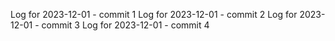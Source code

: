 Log for 2023-12-01 - commit 1
Log for 2023-12-01 - commit 2
Log for 2023-12-01 - commit 3
Log for 2023-12-01 - commit 4
